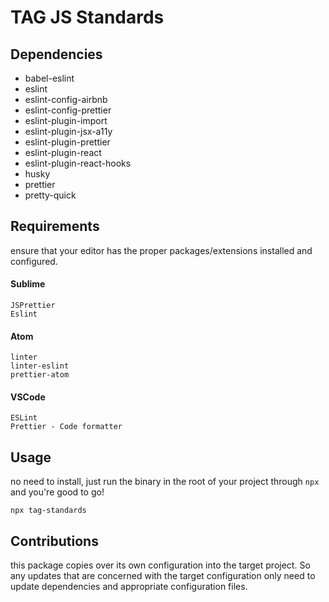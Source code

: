# TAG JS Standards

## Dependencies

- babel-eslint
- eslint
- eslint-config-airbnb
- eslint-config-prettier
- eslint-plugin-import
- eslint-plugin-jsx-a11y
- eslint-plugin-prettier
- eslint-plugin-react
- eslint-plugin-react-hooks
- husky
- prettier
- pretty-quick

## Requirements

ensure that your editor has the proper packages/extensions installed and configured.

#### Sublime
```
JSPrettier
Eslint
```

#### Atom
```
linter
linter-eslint
prettier-atom
```

#### VSCode
```
ESLint
Prettier - Code formatter
```

## Usage

no need to install, just run the binary in the root of your project through `npx` and you're good to go!

`npx tag-standards`

## Contributions

this package copies over its own configuration into the target project. So any updates that are concerned with the target configuration only need to update dependencies and appropriate configuration files.
